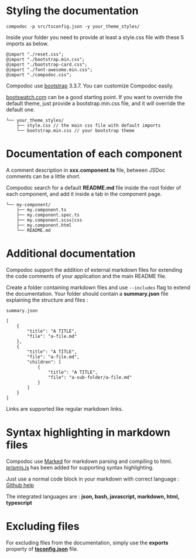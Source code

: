 # Styling the documentation
```
compodoc -p src/tsconfig.json -y your_theme_styles/
```

Inside your folder you need to provide at least a style.css file with these 5 imports as below.

```
@import "./reset.css";
@import "./bootstrap.min.css";
@import "./bootstrap-card.css";
@import "./font-awesome.min.css";
@import "./compodoc.css";
```

Compodoc use [bootstrap](http://getbootstrap.com/) 3.3.7. You can customize Compodoc easily.

[bootswatch.com](http://bootswatch.com/) can be a good starting point. If you want to override the default theme, just provide a bootstrap.min.css file, and it will override the default one.

```
└── your_theme_styles/
    ├── style.css // the main css file with default imports
    └── bootstrap.min.css // your bootstrap theme
```

# Documentation of each component

A comment description in __xxx.component.ts__ file, between JSDoc comments can be a little short.

Compodoc search for a default __README.md__ file inside the root folder of each component, and add it inside a tab in the component page.

```
└── my-component/
    ├── my.component.ts
    ├── my.component.spec.ts
    ├── my.component.scss|css
    ├── my.component.html
    └── README.md
```

# Additional documentation

Compodoc support the addition of external markdown files for extending the code comments of your application and the main README file.

Create a folder containing markdown files and use ```--includes``` flag to extend the documentation.
Your folder should contain a __summary.json__ file explaining the structure and files :

```
summary.json

[
    {
        "title": "A TITLE",
        "file": "a-file.md"
    },
    {
        "title": "A TITLE",
        "file": "a-file.md",
        "children": [
            {
                "title": "A TITLE",
                "file": "a-sub-folder/a-file.md"
            }
        ]
    }
]
```

Links are supported like regular markdown links.

# Syntax highlighting in markdown files

Compodoc use [Marked](https://github.com/chjj/marked) for markdown parsing and compiling to html. [prismjs.js](http://prismjs.com/) has been added for supporting syntax highlighting.

Just use a normal code block in your markdown with correct language : [Github help](https://help.github.com/articles/creating-and-highlighting-code-blocks/)

The integrated languages are : __json, bash, javascript, markdown, html, typescript__

# Excluding files

For excluding files from the documentation, simply use the __exports__ property of [__tsconfig.json__](https://www.typescriptlang.org/docs/handbook/tsconfig-json.html) file.
